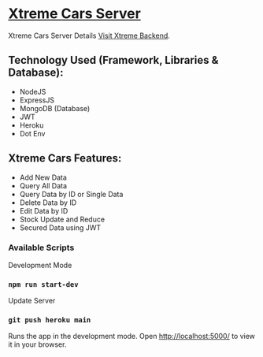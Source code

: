#  [Xtreme Cars Server](https://xtreme-cars-2022.herokuapp.com/)

Xtreme Cars Server Details [Visit Xtreme Backend](https://xtreme-cars-2022.web.app/).

## Technology Used (Framework, Libraries & Database):
* NodeJS
* ExpressJS
* MongoDB (Database)
* JWT
* Heroku
* Dot Env

## Xtreme Cars Features:
* Add New Data
* Query All Data
* Query Data by ID or Single Data
* Delete Data by ID
* Edit Data by ID
* Stock Update and Reduce
* Secured Data using JWT

### Available Scripts

Development Mode
### `npm run start-dev`

Update Server
### `git push heroku main`

Runs the app in the development mode.
Open [http://localhost:5000/](http://localhost:5000/) to view it in your browser.
